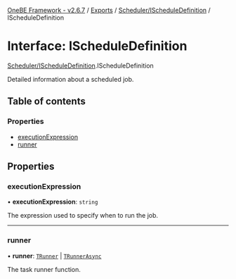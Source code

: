 [OneBE Framework - v2.6.7](../README.md) / [Exports](../modules.md) / [Scheduler/IScheduleDefinition](../modules/Scheduler_IScheduleDefinition.md) / IScheduleDefinition

# Interface: IScheduleDefinition

[Scheduler/IScheduleDefinition](../modules/Scheduler_IScheduleDefinition.md).IScheduleDefinition

Detailed information about a scheduled job.

## Table of contents

### Properties

- [executionExpression](Scheduler_IScheduleDefinition.IScheduleDefinition.md#executionexpression)
- [runner](Scheduler_IScheduleDefinition.IScheduleDefinition.md#runner)

## Properties

### executionExpression

• **executionExpression**: `string`

The expression used to specify when to run the job.

___

### runner

• **runner**: [`TRunner`](../modules/Scheduler_IScheduleDefinition.md#trunner) \| [`TRunnerAsync`](../modules/Scheduler_IScheduleDefinition.md#trunnerasync)

The task runner function.
